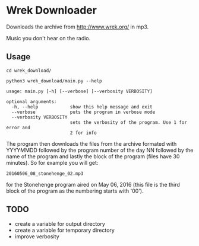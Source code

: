 # Wrek Downloader
Downloads the archive from http://www.wrek.org/ in mp3.

Music you don't hear on the radio.

## Usage
    cd wrek_download/
    
    python3 wrek_download/main.py --help
    
    usage: main.py [-h] [--verbose] [--verbosity VERBOSITY]
    
    optional arguments:
      -h, --help            show this help message and exit
      --verbose             puts the program in verbose mode
      --verbosity VERBOSITY
                            sets the verbosity of the program. Use 1 for error and
                            2 for info
The program then downloads the files from the archive formated with YYYYMMDD followed by the program number of the day NN followed by the name of the program and lastly the block of the program (files have 30 minutes). So for example you will get:

```20160506_08_stonehenge_02.mp3```

for the Stonehenge program aired on May 06, 2016 (this file is the third block of the program as the numbering starts with '00').

## TODO
- create a variable for output directory
- create a variable for temporary directory
- improve verbosity
